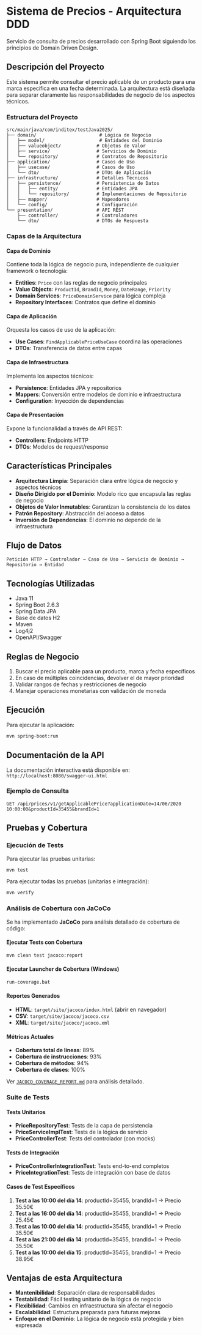 # Sistema de Precios - Arquitectura DDD

Servicio de consulta de precios desarrollado con Spring Boot siguiendo los principios de Domain Driven Design.

## Descripción del Proyecto

Este sistema permite consultar el precio aplicable de un producto para una marca específica en una fecha determinada. La arquitectura está diseñada para separar claramente las responsabilidades de negocio de los aspectos técnicos.

### Estructura del Proyecto

```
src/main/java/com/inditex/testJava2025/
├── domain/                       # Lógica de Negocio
│   ├── model/                    # Entidades del Dominio
│   ├── valueobject/             # Objetos de Valor
│   ├── service/                 # Servicios de Dominio
│   └── repository/              # Contratos de Repositorio
├── application/                 # Casos de Uso
│   ├── usecase/                 # Casos de Uso
│   └── dto/                     # DTOs de Aplicación
├── infrastructure/              # Detalles Técnicos
│   ├── persistence/             # Persistencia de Datos
│   │   ├── entity/              # Entidades JPA
│   │   └── repository/          # Implementaciones de Repositorio
│   ├── mapper/                  # Mapeadores
│   └── config/                  # Configuración
└── presentation/                # API REST
    ├── controller/              # Controladores
    └── dto/                     # DTOs de Respuesta
```

### Capas de la Arquitectura

#### Capa de Dominio
Contiene toda la lógica de negocio pura, independiente de cualquier framework o tecnología:
- **Entities**: `Price` con las reglas de negocio principales
- **Value Objects**: `ProductId`, `BrandId`, `Money`, `DateRange`, `Priority`
- **Domain Services**: `PriceDomainService` para lógica compleja
- **Repository Interfaces**: Contratos que define el dominio

#### Capa de Aplicación
Orquesta los casos de uso de la aplicación:
- **Use Cases**: `FindApplicablePriceUseCase` coordina las operaciones
- **DTOs**: Transferencia de datos entre capas

#### Capa de Infraestructura
Implementa los aspectos técnicos:
- **Persistence**: Entidades JPA y repositorios
- **Mappers**: Conversión entre modelos de dominio e infraestructura
- **Configuration**: Inyección de dependencias

#### Capa de Presentación
Expone la funcionalidad a través de API REST:
- **Controllers**: Endpoints HTTP
- **DTOs**: Modelos de request/response

## Características Principales

- **Arquitectura Limpia**: Separación clara entre lógica de negocio y aspectos técnicos
- **Diseño Dirigido por el Dominio**: Modelo rico que encapsula las reglas de negocio
- **Objetos de Valor Inmutables**: Garantizan la consistencia de los datos
- **Patrón Repository**: Abstracción del acceso a datos
- **Inversión de Dependencias**: El dominio no depende de la infraestructura

## Flujo de Datos

```
Petición HTTP → Controlador → Caso de Uso → Servicio de Dominio → Repositorio → Entidad
```

## Tecnologías Utilizadas

- Java 11
- Spring Boot 2.6.3
- Spring Data JPA
- Base de datos H2
- Maven
- Log4j2
- OpenAPI/Swagger

## Reglas de Negocio

1. Buscar el precio aplicable para un producto, marca y fecha específicos
2. En caso de múltiples coincidencias, devolver el de mayor prioridad
3. Validar rangos de fechas y restricciones de negocio
4. Manejar operaciones monetarias con validación de moneda

## Ejecución

Para ejecutar la aplicación:

```bash
mvn spring-boot:run
```

## Documentación de la API

La documentación interactiva está disponible en: `http://localhost:8080/swagger-ui.html`

### Ejemplo de Consulta

```
GET /api/prices/v1/getApplicablePrice?applicationDate=14/06/2020 10:00:00&productId=35455&brandId=1
```

## Pruebas y Cobertura

### Ejecución de Tests

Para ejecutar las pruebas unitarias:
```bash
mvn test
```

Para ejecutar todas las pruebas (unitarias e integración):
```bash
mvn verify
```

### Análisis de Cobertura con JaCoCo

Se ha implementado **JaCoCo** para análisis detallado de cobertura de código:

#### Ejecutar Tests con Cobertura
```bash
mvn clean test jacoco:report
```

#### Ejecutar Launcher de Cobertura (Windows)
```bash
run-coverage.bat
```

#### Reportes Generados
- **HTML**: `target/site/jacoco/index.html` (abrir en navegador)
- **CSV**: `target/site/jacoco/jacoco.csv`
- **XML**: `target/site/jacoco/jacoco.xml`

#### Métricas Actuales
- **Cobertura total de líneas**: 89%
- **Cobertura de instrucciones**: 93%
- **Cobertura de métodos**: 94%
- **Cobertura de clases**: 100%

Ver [`JACOCO_COVERAGE_REPORT.md`](JACOCO_COVERAGE_REPORT.md) para análisis detallado.

### Suite de Tests

#### Tests Unitarios
- **PriceRepositoryTest**: Tests de la capa de persistencia
- **PriceServiceImplTest**: Tests de la lógica de servicio
- **PriceControllerTest**: Tests del controlador (con mocks)

#### Tests de Integración
- **PriceControllerIntegrationTest**: Tests end-to-end completos
- **PriceIntegrationTest**: Tests de integración con base de datos

#### Casos de Test Específicos
1. **Test a las 10:00 del día 14**: productId=35455, brandId=1 → Precio 35.50€
2. **Test a las 16:00 del día 14**: productId=35455, brandId=1 → Precio 25.45€  
3. **Test a las 10:00 del día 14**: productId=35455, brandId=1 → Precio 35.50€
4. **Test a las 21:00 del día 14**: productId=35455, brandId=1 → Precio 35.50€
5. **Test a las 10:00 del día 15**: productId=35455, brandId=1 → Precio 38.95€

## Ventajas de esta Arquitectura

- **Mantenibilidad**: Separación clara de responsabilidades
- **Testabilidad**: Fácil testing unitario de la lógica de negocio
- **Flexibilidad**: Cambios en infraestructura sin afectar el negocio
- **Escalabilidad**: Estructura preparada para futuras mejoras
- **Enfoque en el Dominio**: La lógica de negocio está protegida y bien expresada 

